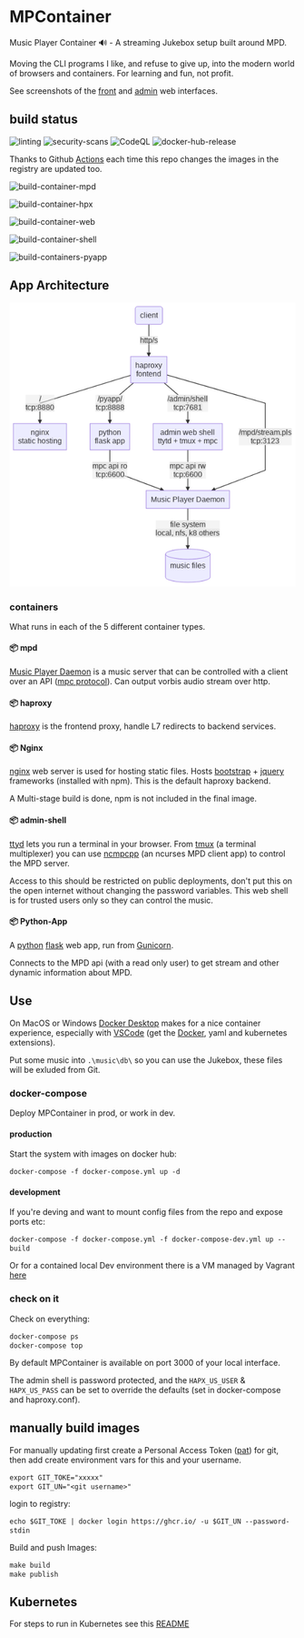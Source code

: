 # MPContainer

Music Player Container 🔊 - A streaming Jukebox setup built around MPD.

Moving the CLI programs I like, and refuse to give up, into the modern world of browsers and containers. For learning and fun, not profit.

See screenshots of the [front](docs/screenshot_pub.png) and [admin](docs/screenshot_admin.png) web interfaces.

## build status

![linting](https://github.com/craig-m/mpcontainer/workflows/linting/badge.svg) ![security-scans](https://github.com/craig-m/mpcontainer/workflows/security-scans/badge.svg) ![CodeQL](https://github.com/craig-m/mpcontainer/workflows/CodeQL/badge.svg) ![docker-hub-release](https://github.com/craig-m/mpcontainer/workflows/docker-hub-release/badge.svg)

Thanks to Github [Actions](https://github.com/actions) each time this repo changes the images in the registry are updated too.

 ![build-container-mpd](https://github.com/craig-m/mpcontainer/workflows/build-container-mpd/badge.svg)
 
 ![build-container-hpx](https://github.com/craig-m/mpcontainer/workflows/build-container-hpx/badge.svg)
 
 ![build-container-web](https://github.com/craig-m/mpcontainer/workflows/build-container-web/badge.svg)
 
 ![build-container-shell](https://github.com/craig-m/mpcontainer/workflows/build-container-shell/badge.svg)
 
 ![build-containers-pyapp](https://github.com/craig-m/mpcontainer/workflows/build-containers-pyapp/badge.svg)

## App Architecture

![mpcontainer.mermaid](https://raw.githubusercontent.com/craig-m/mpcontainer/master/docs/mpcontainer-mermaid.png)

### containers

What runs in each of the 5 different container types.

#### 📦 mpd

[Music Player Daemon](https://www.musicpd.org/) is a music server that can be controlled with a client over an API ([mpc protocol](https://www.musicpd.org/doc/html/protocol.html)). Can output vorbis audio stream over http.

#### 📦 haproxy

[haproxy](https://www.haproxy.org/) is the frontend proxy, handle L7 redirects to backend services.

#### 📦 Nginx

[nginx](https://www.nginx.com/) web server is used for hosting static files. Hosts [bootstrap](https://getbootstrap.com/) + [jquery](https://jquery.com/) frameworks (installed with npm). This is the default haproxy backend.

A Multi-stage build is done, npm is not included in the final image.

#### 📦 admin-shell

[ttyd](https://tsl0922.github.io/ttyd/) lets you run a terminal in your browser. From [tmux](https://github.com/tmux/tmux) (a terminal multiplexer) you can use [ncmpcpp](https://rybczak.net/ncmpcpp/) (an ncurses MPD client app) to control the MPD server.

Access to this should be restricted on public deployments, don't put this on the open internet without changing the password variables. This web shell is for trusted users only so they can control the music.

#### 📦 Python-App

A [python](https://www.python.org/) [flask](https://flask.palletsprojects.com/en/1.1.x/) web app, run from [Gunicorn](https://gunicorn.org/).

Connects to the MPD api (with a read only user) to get stream and other dynamic information about MPD.

## Use

On MacOS or Windows [Docker Desktop](https://www.docker.com/products/docker-desktop) makes for a nice container experience, especially with [VSCode](https://code.visualstudio.com/) (get the [Docker](https://code.visualstudio.com/docs/containers/overview), yaml and kubernetes extensions).

Put some music into `.\music\db\` so you can use the Jukebox, these files will be exluded from Git.

### docker-compose

Deploy MPContainer in prod, or work in dev.

#### production

Start the system with images on docker hub:

```shell
docker-compose -f docker-compose.yml up -d
```

#### development

If you're deving and want to mount config files from the repo and expose ports etc:

```shell
docker-compose -f docker-compose.yml -f docker-compose-dev.yml up --build
```

Or for a contained local Dev environment there is a VM managed by Vagrant [here](vagrant-dev-vm/README.md)

### check on it

Check on everything:

```shell
docker-compose ps
docker-compose top
```

By default MPContainer is available on port 3000 of your local interface.

The admin shell is password protected, and the `HAPX_US_USER` & `HAPX_US_PASS` can be set to override the defaults (set in docker-compose and haproxy.conf).

## manually build images

For manually updating first create a Personal Access Token ([pat](https://docs.github.com/en/github/authenticating-to-github/creating-a-personal-access-token)) for git, then add create environment vars for this and your username.

```shell
export GIT_TOKE="xxxxx"
export GIT_UN="<git username>"
```

login to registry:

```shell
echo $GIT_TOKE | docker login https://ghcr.io/ -u $GIT_UN --password-stdin
```

Build and push Images:

```shell
make build
make publish
```

## Kubernetes

For steps to run in Kubernetes see this [README](kubernetes/README.md)
